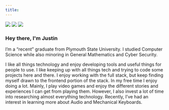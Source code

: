 ```yaml
---
title:
---
```

<link rel="stylesheet" type="text/css" href="/css/links.css" />
<div class="aboutLinks">
    <a href="/data/Resume_JustinCampbell__Portfolio_.pdf" target="_blank"><img src="/icons/file-text.svg"></a>
    <a href="https://github.com/faalqt" target="_blank"><img src="/icons/github.svg"></a>
    <a href="https://www.linkedin.com/in/jcampbell98/" target="_blank"><img src="/icons/linkedin.svg"></a>
</div>

### Hey there, I'm Justin

I’m a “recent” graduate from Plymouth State University. I studied Computer Science while also minoring in General Mathematics and Cyber Security.

I like all things technology and enjoy developing tools and useful things for people to use. I like keeping up with all things tech and trying to code some projects here and there. I enjoy working with the full stack, but keep finding myself drawn to the frontend portion of the stack. In my free time I enjoy doing a lot. Mainly, I play video games and enjoy the different stories and experiences I can get from playing them. However, I also invest a lot of time into researching almost everything technology. Recently, I’ve had an interest in learning more about Audio and Mechanical Keyboards. 

